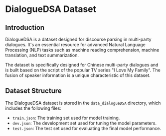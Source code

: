 # DialogueDSA Dataset

## Introduction

DialogueDSA is a dataset designed for discourse parsing in multi-party dialogues. It's an essential resource for advanced Natural Language Processing (NLP) tasks such as machine reading comprehension, machine translation, and text summarization.

The dataset is specifically designed for Chinese multi-party dialogues and is built based on the script of the popular TV series "I Love My Family". The fusion of speaker information is a unique characteristic of this dataset.

## Dataset Structure

The DialogueDSA dataset is stored in the `data_dialogueDSA` directory, which includes the following files:

- `train.json`: The training set used for model training.
- `dev.json`: The development set used for tuning the model parameters.
- `test.json`: The test set used for evaluating the final model performance.
